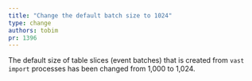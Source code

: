 ```yaml
---
title: "Change the default batch size to 1024"
type: change
authors: tobim
pr: 1396
---
```


The default size of table slices (event batches) that is created from `vast
import` processes has been changed from 1,000 to 1,024.
